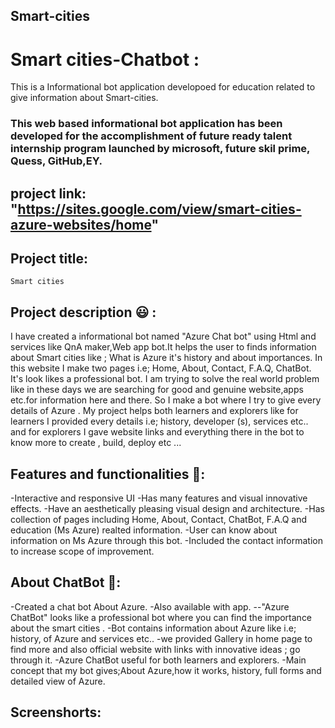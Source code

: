 ## Smart-cities
# Smart cities-Chatbot :
This is a Informational bot application developoed for education related to give information about Smart-cities.

### This web based informational bot application has been developed for the accomplishment of future ready talent internship program launched by microsoft, future skil prime, Quess, GitHub,EY.
## project link: "https://sites.google.com/view/smart-cities-azure-websites/home"
## Project title:
    Smart cities
   
## Project description 😃 :
I have created a informational bot named "Azure Chat bot" using Html and services like QnA maker,Web app bot.It helps the user to finds information about Smart cities like ; What is Azure it's history and about importances. In this website I make two pages i.e; Home, About, Contact, F.A.Q, ChatBot. It's look likes a professional bot. I am trying to solve the real world problem like in these days we are searching for good and genuine website,apps etc.for information here and there. So I make a bot where I try to give every details of Azure . My project helps both learners and explorers like for learners I provided every details i.e; history, developer (s), services etc.. and for explorers I gave website links and everything there in the bot to know more to create , build, deploy etc ...

## Features and functionalities 🧐:
-Interactive and responsive UI
-Has many features and visual innovative effects.
-Have an aesthetically pleasing visual design and architecture.
-Has collection of pages including Home, About, Contact, ChatBot, F.A.Q and education (Ms Azure) realted information.
-User can know about information on Ms Azure through this bot.
-Included the contact information to increase scope of improvement.

## About ChatBot 💬:
-Created a chat bot About Azure.
-Also available with app.
--"Azure ChatBot" looks like a professional bot where you can find the importance about the smart cities .
-Bot contains information about Azure like i.e; history, of Azure and services etc..
-we provided Gallery in home page to find more and also official website with links with innovative ideas ; go through it.
-Azure ChatBot useful for both learners and explorers.
-Main concept that my bot gives;About Azure,how it works, history, full forms and detailed view of Azure.

## Screenshorts:

